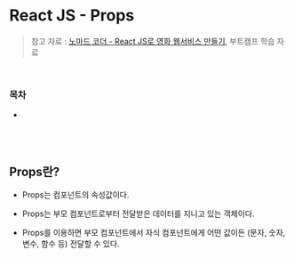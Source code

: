 # React JS - Props

> 참고 자료 : <a href="https://nomadcoders.co/react-for-beginners">노마드 코더 - React JS로 영화 웹서비스 만들기</a>, 부트캠프 학습 자료

<br/>

### 목차

- <a href=""></a>

<br/><br/>

## Props란?

- Props는 컴포넌트의 속성값이다.

- Props는 부모 컴포넌트로부터 전달받은 데이터를 지니고 있는 객체이다.

- Props를 이용하면 부모 컴포넌트에서 자식 컴포넌트에게 어떤 값이든 (문자, 숫자, 변수, 함수 등) 전달할 수 있다.
